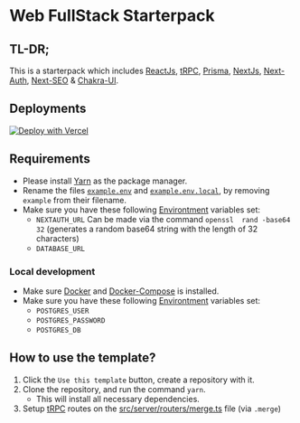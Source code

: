 # Web FullStack Starterpack

## TL-DR;
This is a starterpack which includes [ReactJs](https://reactjs.org/), [tRPC](https://trpc.io/), [Prisma](https://www.prisma.io/), [NextJs](https://nextjs.org/), [Next-Auth](https://next-auth.js.org/), [Next-SEO](https://github.com/garmeeh/next-seo) & [Chakra-UI](https://chakra-ui.com/).

## Deployments

[![Deploy with Vercel](https://vercel.com/button)](https://vercel.com/new/clone?repository-url=https%3A%2F%2Fgithub.com%2Foezguerisbert%2Fweb-fullstack-starter&env=NEXTAUTH_URL,DATABASE_URL&demo-title=Web-FullStack-Starter&demo-description=This%20is%20a%20starterpack%20with%20ReactJs%2C%20tRPC%2C%20Prisma%2C%20NextJs%2C%20Next-Auth%2C%20Next-SEO%20%26%20Chakra-UI&skippable-integrations=1)

## Requirements

- Please install [Yarn](https://yarnpkg.com/getting-started/install) as the package manager.
- Rename the files [`example.env`](./example.env) and [`example.env.local`](./example.env.local), by removing `example` from their filename. 
- Make sure you have these following [Environtment](./example.env) variables set:
  - `NEXTAUTH_URL` Can be made via the command `openssl  rand -base64 32` (generates a random base64 string with the length of 32 characters)
  - `DATABASE_URL`

### Local development

- Make sure [Docker](https://www.docker.com/get-started/) and [Docker-Compose](https://docs.docker.com/compose/install/) is installed.
- Make sure you have these following [Environtment](./example.env.local) variables set:
  - `POSTGRES_USER`
  - `POSTGRES_PASSWORD`
  - `POSTGRES_DB`

## How to use the template?

1. Click the `Use this template` button, create a repository with it.
2. Clone the repository, and run the command `yarn`.
    - This will install all necessary dependencies.
3. Setup [tRPC](https://trpc.io/) routes on the [src/server/routers/merge.ts](./src/server/routers/merge.ts) file (via `.merge`)